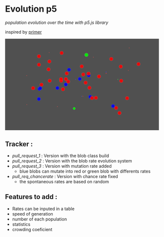 # Evolution p5
_population evolution over the time with p5.js library_

inspired by [primer](https://www.youtube.com/channel/UCKzJFdi57J53Vr_BkTfN3uQ "Primer's channel") 

![alt text][image1]

[image1]:https://github.com/Sulay35/evolution_p5/blob/master/images/Capture.PNG "blobs are happy"

## Tracker :
+ _pull_request_1_ : Version with the blob class build
+ _pull_request_2_ : Version with the blob rate evolution system 
+ _pull_request_3_ : Version with mutation rate added 
  - blue blobs can mutate into red or green blob with differents rates
+ _pull_req_chancerate_ : Version with chance rate fixed 
  - the spontaneous rates are based on random
  
## Features to add :
+ Rates can be inputed in a table
+ speed of generation 
+ number of each population
+ statistics
+ crowding coeficient
